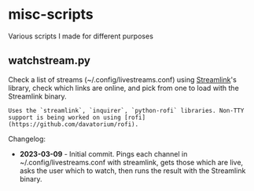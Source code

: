 # misc-scripts
Various scripts I made for different purposes


## watchstream.py
Check a list of streams (~/.config/livestreams.conf) using [Streamlink](https://streamlink.github.io/index.html)'s library, check which links are online, and pick from one to load with the Streamlink binary.

    Uses the `streamlink`, `inquirer`, `python-rofi` libraries. Non-TTY support is being worked on using [rofi](https://github.com/davatorium/rofi).

Changelog:

- **2023-03-09** - Initial commit. Pings each channel in ~/.config/livestreams.conf with streamlink, gets those which are live, asks the user which to watch, then runs the result with the Streamlink binary.
